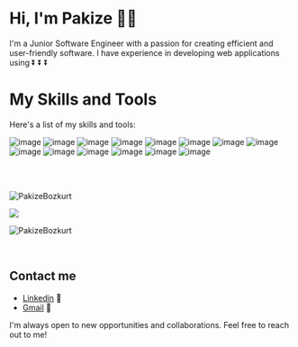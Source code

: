 # Hi, I'm Pakize :woman_technologist:

I'm a Junior Software Engineer with a passion for creating efficient and user-friendly software. 
I have experience in developing web applications using 
⏬ ⏬ ⏬

# My Skills and Tools

Here's a list of my skills and tools:



![image](https://user-images.githubusercontent.com/97640517/216845082-685ecd71-1a26-477b-8631-3d5a31e219d3.png) ![image](https://user-images.githubusercontent.com/97640517/216845120-10d699ea-4212-4ec5-bc07-eedbe7d7257e.png) ![image](https://user-images.githubusercontent.com/97640517/216845157-49be5871-72ef-4eed-a92e-63d4df49ae49.png) ![image](https://user-images.githubusercontent.com/97640517/216728511-c0d6ec67-0675-4c6f-95e7-cfac877bf5ce.png) ![image](https://user-images.githubusercontent.com/97640517/216728153-7cad6049-29d1-4665-bce9-4f8d2b13863d.png) ![image](https://user-images.githubusercontent.com/97640517/216726721-edadde22-b734-494e-bd3f-24a22ca5932c.png) ![image](https://user-images.githubusercontent.com/97640517/216727740-bdd3d178-186d-462e-a039-877ea367a5e9.png) ![image](https://user-images.githubusercontent.com/97640517/216727393-ae82d707-38b0-474b-8741-58c1d67415ff.png) ![image](https://user-images.githubusercontent.com/97640517/216845290-0a4672d8-4d9a-436b-882d-d8f3dd74ef59.png) ![image](https://user-images.githubusercontent.com/97640517/216845322-cfcf11a8-b9af-4792-99d8-326332f0c765.png) ![image](https://user-images.githubusercontent.com/97640517/216845415-308c9bbc-8c55-4774-bf18-d6f3fe01c1b5.png) ![image](https://user-images.githubusercontent.com/97640517/216845484-3d246f6b-29ab-4c79-b3d8-fb31af67dc1d.png) ![image](https://user-images.githubusercontent.com/97640517/216845512-4d71371e-31cc-4b86-8edf-336bef2d00bb.png) ![image](https://user-images.githubusercontent.com/97640517/216845646-0531fe49-ff73-439e-b21b-a31432a5e53f.png)

<br> 
<br>

<p align="left"> <img src="https://komarev.com/ghpvc/?username=PakizeBozkurt" alt="PakizeBozkurt" /> </p>


[![](https://img.shields.io/badge/linkedin-%230077B5.svg?&style=for-the-badge&logo=linkedin&logoColor=white)](https://www.linkedin.com/in/PakizeBozkurt/)
<p>
	<img align="center" src="https://github-readme-streak-stats.herokuapp.com/?user=PakizeBozkurt&" alt="PakizeBozkurt" />
</p>

<br>
 
## Contact me

-  [Linkedin](https://www.linkedin.com/in/pakize-bozkurt-36927322b/) 👀
-  [Gmail](pakiozihak@gmail.com) 💌

I'm always open to new opportunities and collaborations. Feel free to reach out to me!

